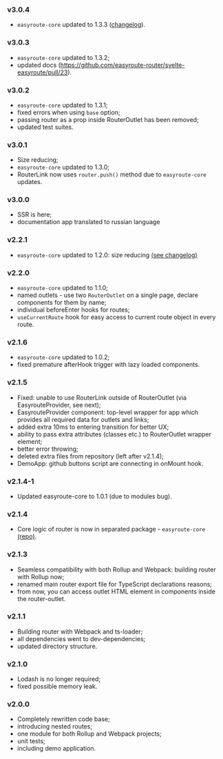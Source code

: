 ### v3.0.4
* `easyroute-core` updated to 1.3.3 ([changelog](https://github.com/easyroute-router/easyroute-core/blob/master/CHANGELOG.md#v133)).

### v3.0.3
* `easyroute-core` updated to 1.3.2;
* updated docs (https://github.com/easyroute-router/svelte-easyroute/pull/23).

### v3.0.2
* `easyroute-core` updated to 1.3.1;
* fixed errors when using `base` option;
* passing router as a prop inside RouterOutlet has been removed;
* updated test suites.

### v3.0.1
* Size reducing;
* `easyroute-core` updated to 1.3.0;
* RouterLink now uses `router.push()` method due to `easyroute-core` updates.

### v3.0.0
* SSR is here;
* documentation app translated to russian language

### v2.2.1
* `easyroute-core` updated to 1.2.0: size reducing 
[(see changelog)](https://github.com/lyohaplotinka/easyroute-core/blob/master/CHANGELOG.md#v120)

### v2.2.0
* `easyroute-core` updated to 1.1.0;
* named outlets - use two `RouterOutlet` on a single
page, declare components for them by name;
* individual beforeEnter hooks for routes;
* `useCurrentRoute` hook for easy access to current
route object in every route.

### v2.1.6
* `easyroute-core` updated to 1.0.2;
* fixed premature afterHook trigger with lazy loaded components.

### v2.1.5
* Fixed: unable to use RouterLink outside of RouterOutlet (via EasyrouteProvider, see next);
* EasyrouteProvider component: top-level wrapper for app which provides all required data
for outlets and links;
* added extra 10ms to entering transition for better UX;
* ability to pass extra attributes (classes etc.) to RouterOutlet wrapper element;
* better error throwing;
* deleted extra files from repository (left after v2.1.4);
* DemoApp: github buttons script are connecting in onMount hook.

### v2.1.4-1
* Updated easyroute-core to 1.0.1 (due to modules bug).

### v2.1.4
* Core logic of router is now in separated package - `easyroute-core` [(repo)](https://github.com/lyohaplotinka/easyroute).

### v2.1.3
* Seamless compatibility with both Rollup and Webpack: building router with Rollup now;
* renamed main router export file for TypeScript declarations reasons;
* from now, you can access outlet HTML element in components inside the router-outlet.

### v2.1.1
* Building router with Webpack and ts-loader;
* all dependencies went to dev-dependencies;
* updated directory structure.

### v2.1.0
* Lodash is no longer required;
* fixed possible memory leak.

### v2.0.0
* Completely rewritten code base;
* introducing nested routes;
* one module for both Rollup and Webpack projects;
* unit tests;
* including demo application.